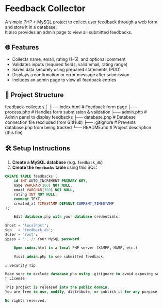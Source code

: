 # Feedback Collector

A simple PHP + MySQL project to collect user feedback through a web form and store it in a database.  
It also provides an admin page to view all submitted feedbacks.

## 🌐 Features

- Collects name, email, rating (1–5), and optional comment
- Validates inputs (required fields, valid email, rating range)
- Saves data securely using prepared statements (PDO)
- Displays a confirmation or error message after submission
- Includes an admin page to view all feedback entries

## 📁 Project Structure

feedback-collector/
│
├── index.html # Feedback form page
├── process.php # Handles form submission & validation
├── admin.php # Admin panel to display feedbacks
├── database.php # Database connection file (excluded from GitHub)
├── .gitignore # Prevents database.php from being tracked
└── README.md # Project description (this file)


## 🛠️ Setup Instructions

1. **Create a MySQL database** (e.g. `feedback_db`)
2. **Create the `feedbacks` table** using this SQL:

```sql
CREATE TABLE feedbacks (
    id INT AUTO_INCREMENT PRIMARY KEY,
    name VARCHAR(100) NOT NULL,
    email VARCHAR(100) NOT NULL,
    rating INT NOT NULL,
    comment TEXT,
    created_at TIMESTAMP DEFAULT CURRENT_TIMESTAMP
);

    Edit database.php with your database credentials:

$host = 'localhost';
$db   = 'feedback_db';
$user = 'root';
$pass = ''; // Your MySQL password

    Open index.html in a local PHP server (XAMPP, MAMP, etc.)

    Visit admin.php to see submitted feedback.

⚠️ Security Tip

Make sure to exclude database.php using .gitignore to avoid exposing sensitive database information.
📄 License

This project is released into the public domain.
You are free to use, modify, distribute, or publish it for any purpose, with or without credit.

No rights reserved.